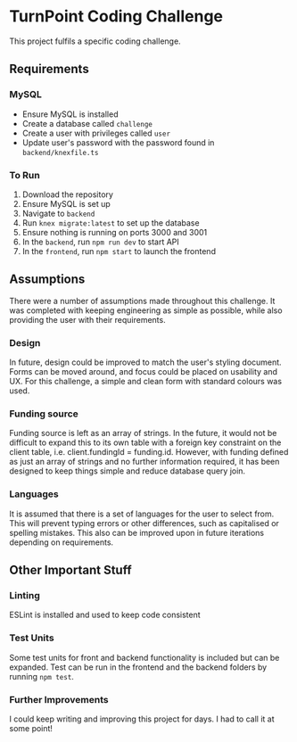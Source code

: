 # TurnPoint Coding Challenge

This project fulfils a specific coding challenge.

## Requirements
### MySQL
* Ensure MySQL is installed
* Create a database called `challenge`
* Create a user with privileges called `user`
* Update user's password with the password found in `backend/knexfile.ts`
### To Run
1. Download the repository
2. Ensure MySQL is set up 
3. Navigate to `backend`
4. Run `knex migrate:latest` to set up the database
5. Ensure nothing is running on ports 3000 and 3001
6. In the `backend`, run `npm run dev` to start API 
7. In the `frontend`, run `npm start` to launch the frontend

## Assumptions
There were a number of assumptions made throughout this challenge. It was completed with keeping engineering as simple as possible, while also providing the user with their requirements. 
### Design
In future, design could be improved to match the user's styling document. Forms can be moved around, and focus could be placed on usability and UX. For this challenge, a simple and clean form with standard colours was used.
### Funding source
Funding source is left as an array of strings. In the future, it would not be difficult to expand this to its own table with a foreign key constraint on the client table, i.e. client.fundingId = funding.id. However, with funding defined as just an array of strings and no further information required, it has been designed to keep things simple and reduce database query join.
### Languages
It is assumed that there is a set of languages for the user to select from. This will prevent typing errors or other differences, such as capitalised or spelling mistakes. This also can be improved upon in future iterations depending on requirements.

## Other Important Stuff
### Linting
ESLint is installed and used to keep code consistent
### Test Units
Some test units for front and backend functionality is included but can be expanded. Test can be run in the frontend and the backend folders by running `npm test`.
### Further Improvements
I could keep writing and improving this project for days. I had to call it at some point!